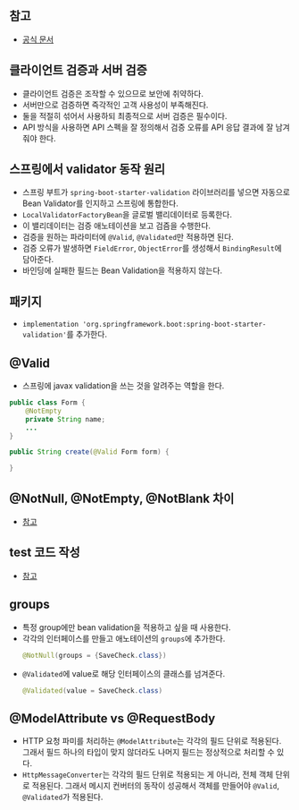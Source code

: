 ## 참고
- [공식 문서](https://beanvalidation.org/2.0/spec/#builtinconstraints)

## 클라이언트 검증과 서버 검증
- 클라이언트 검증은 조작할 수 있으므로 보안에 취약하다.
- 서버만으로 검증하면 즉각적인 고객 사용성이 부족해진다.
- 둘을 적절히 섞어서 사용하되 최종적으로 서버 검증은 필수이다.
- API 방식을 사용하면 API 스펙을 잘 정의해서 검증 오류를 API 응답 결과에 잘 남겨줘야 한다.

## 스프링에서 validator 동작 원리
- 스프링 부트가 `spring-boot-starter-validation` 라이브러리를 넣으면 자동으로 Bean Validator를 인지하고 스프링에 통합한다.
- `LocalValidatorFactoryBean`을 글로벌 밸리데이터로 등록한다.
- 이 밸리데이터는 검증 애노테이션을 보고 검즘을 수행한다.
- 검증을 원하는 파라미터에 `@Valid`, `@Validated`만 적용하면 된다.
- 검증 오류가 발생하면 `FieldError`, `ObjectError`를 생성해서 `BindingResult`에 담아준다.
- 바인딩에 실패한 필드는 Bean Validation을 적용하지 않는다.

## 패키지
- `implementation 'org.springframework.boot:spring-boot-starter-validation'`를 추가한다.

## @Valid
- 스프링에 javax validation을 쓰는 것을 알려주는 역할을 한다.
```java
public class Form {
    @NotEmpty
    private String name;
    ...
}

public String create(@Valid Form form) {

}
```

## @NotNull, @NotEmpty, @NotBlank 차이
- [참고](https://sanghye.tistory.com/36)

## test 코드 작성
- [참고](https://www.baeldung.com/javax-validation)

## groups
- 특정 group에만 bean validation을 적용하고 싶을 때 사용한다.
- 각각의 인터페이스를 만들고 애노테이션의 `groups`에 추가한다.
  ```java
  @NotNull(groups = {SaveCheck.class})
  ```
- `@Validated`에 value로 해당 인터페이스의 클래스를 넘겨준다.
  ```java
  @Validated(value = SaveCheck.class)
  ```

## @ModelAttribute vs @RequestBody
- HTTP 요청 파미를 처리하는 `@ModelAttribute`는 각각의 필드 단위로 적용된다. 그래서 필드 하나의 타입이 맞지 않더라도 나머지 필드는 정상적으로 처리할 수 있다.
- `HttpMessageConverter`는 각각의 필드 단위로 적용되는 게 아니라, 전체 객체 단위로 적용된다. 그래서 메시지 컨버터의 동작이 성공해서 객체를 만들어야 `@Valid`, `@Validated`가 적용된다.
